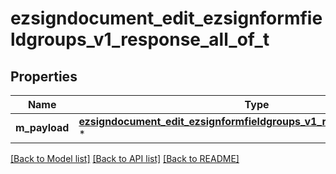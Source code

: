 # ezsigndocument_edit_ezsignformfieldgroups_v1_response_all_of_t

## Properties
Name | Type | Description | Notes
------------ | ------------- | ------------- | -------------
**m_payload** | [**ezsigndocument_edit_ezsignformfieldgroups_v1_response_m_payload_t**](ezsigndocument_edit_ezsignformfieldgroups_v1_response_m_payload.md) \* |  | 

[[Back to Model list]](../README.md#documentation-for-models) [[Back to API list]](../README.md#documentation-for-api-endpoints) [[Back to README]](../README.md)


